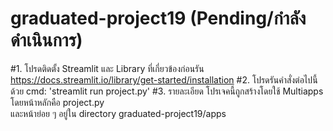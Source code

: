 # graduated-project19 (Pending/กำลังดำเนินการ)
#1. โปรดติดตั้ง Streamlit และ Library ที่เกี่ยวข้องก่อนรัน
https://docs.streamlit.io/library/get-started/installation
#2. โปรดรันคำสั่งต่อไปนี้ด้วย cmd: 
'streamlit run project.py'
#3. รายละเอียด
โปรเจคนี้ถูกสร้างโดยใช้ Multiapps โดยหน้าหลักคือ project.py <br />
และหน้าย่อย ๆ อยู่ใน directory graduated-project19/apps
